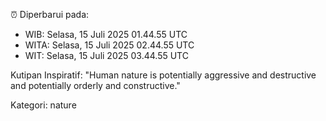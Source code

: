 ⏰ Diperbarui pada:
- WIB: Selasa, 15 Juli 2025 01.44.55 UTC
- WITA: Selasa, 15 Juli 2025 02.44.55 UTC
- WIT: Selasa, 15 Juli 2025 03.44.55 UTC

Kutipan Inspiratif:
"Human nature is potentially aggressive and destructive and potentially orderly and constructive."


Kategori: nature

